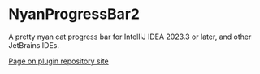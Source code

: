 # NyanProgressBar2

<!-- Plugin description -->
A pretty nyan cat progress bar for IntelliJ IDEA 2023.3 or later, and other JetBrains IDEs.
<!-- Plugin description end -->

[Page on plugin repository site](https://plugins.jetbrains.com/plugin/8575-nyan-progress-bar)
